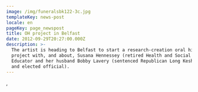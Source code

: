 ```yaml
---
image: /img/funeralsbk122-3c.jpg
templateKey: news-post
locale: en
pageKey: page_newspost
title: OH project in Belfast
date: 2012-09-29T20:27:00.000Z
description: >-
  The artist is heading to Belfast to start a research-creation oral history
  project with, and about, Susana Hennessey (retired Health and Social Justice
  Educator and her husband Bobby Lavery (sentenced Republican Long Kesh prisoner
  and elected official).
---
```

,
